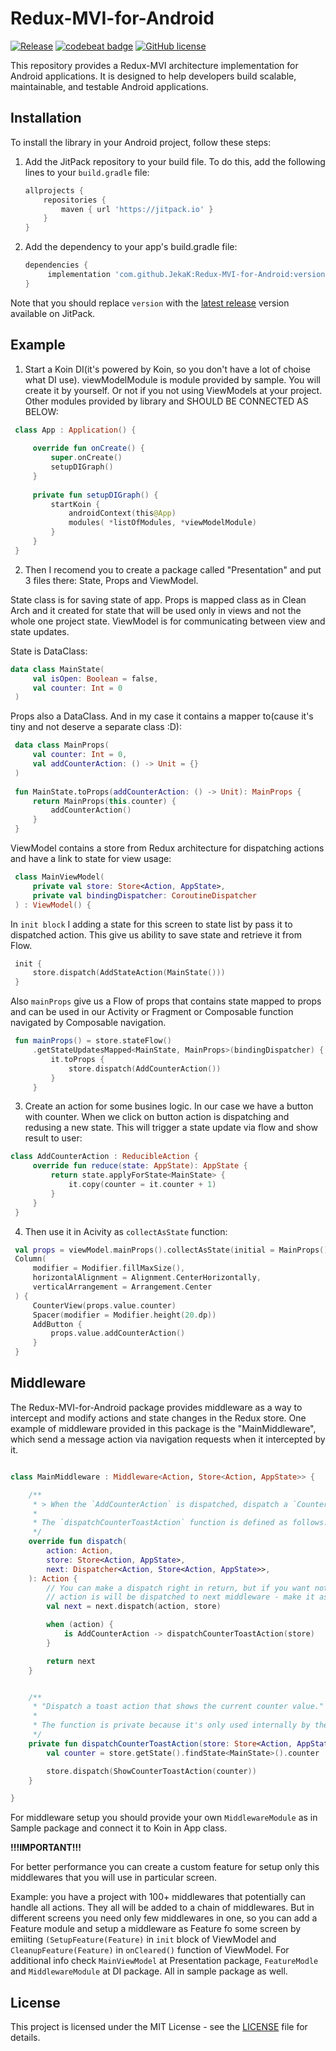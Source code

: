# Redux-MVI-for-Android

[![Release](https://jitpack.io/v/JekaK/Redux-MVI-for-Android.svg)](https://jitpack.io/#JekaK/Redux-MVI-for-Android) [![codebeat badge](https://codebeat.co/badges/aac325a3-65b2-45c5-822f-db067b098434)](https://codebeat.co/projects/github-com-jekak-redux-mvi-for-android-main) [![GitHub license](https://img.shields.io/badge/license-Apache%20License%202.0-blue.svg?style=flat)](https://www.apache.org/licenses/LICENSE-2.0)

This repository provides a Redux-MVI architecture implementation for Android applications. It is designed to help developers build scalable, maintainable, and testable Android applications.

## Installation

To install the library in your Android project, follow these steps:

1. Add the JitPack repository to your build file. To do this, add the following lines to your `build.gradle` file:

   ```gradle
   allprojects {
       repositories {
           maven { url 'https://jitpack.io' }
       }
   }
2. Add the dependency to your app's build.gradle file:

   ```gradle
   dependencies {
        implementation 'com.github.JekaK:Redux-MVI-for-Android:version'
   }

Note that you should replace `version` with the [latest release](https://github.com/JekaK/Redux-MVI-for-Android/releases) version available on JitPack.

## Example
1. Start a Koin DI(it's powered by Koin, so you don't have a lot of choise what DI use). viewModelModule is module provided by sample. You will create it by yourself. Or not if you not using ViewModels at your project. Other modules provided by library and SHOULD BE CONNECTED AS BELOW:

```kotlin
 class App : Application() { 
  
     override fun onCreate() { 
         super.onCreate() 
         setupDIGraph() 
     } 
  
     private fun setupDIGraph() { 
         startKoin { 
             androidContext(this@App) 
             modules( *listOfModules, *viewModelModule) 
         } 
     } 
 } 
 ```

2. Then I recomend you to create a package called "Presentation" and put 3 files there: State, Props and ViewModel.

State class is for saving state of app. Props is mapped class as in Clean Arch and it created for state that will be used only in views and not the whole one project state. ViewModel is for communicating between view and state updates.

State is DataClass:

```kotlin
data class MainState( 
     val isOpen: Boolean = false, 
     val counter: Int = 0 
 ) 
 ```

Props also a DataClass. And in my case it contains a mapper to(cause it's tiny and not deserve a separate class :D):

```kotlin
 data class MainProps( 
     val counter: Int = 0, 
     val addCounterAction: () -> Unit = {} 
 ) 
  
 fun MainState.toProps(addCounterAction: () -> Unit): MainProps { 
     return MainProps(this.counter) { 
         addCounterAction() 
     } 
 } 
 ```
ViewModel contains a store from Redux architecture for dispatching actions and have a link to state for view usage:

```kotlin
 class MainViewModel( 
     private val store: Store<Action, AppState>, 
     private val bindingDispatcher: CoroutineDispatcher 
 ) : ViewModel() { 
 ```
In ```init block``` I adding a state for this screen to state list by pass it to dispatched action. This give us ability to save state and retrieve it from Flow.

```kotlin
 init { 
     store.dispatch(AddStateAction(MainState())) 
 } 
 ```

Also ```mainProps``` give us a Flow of props that contains state mapped to props and can be used in our Activity or Fragment or Composable function navigated by Composable navigation.

```kotlin
 fun mainProps() = store.stateFlow() 
     .getStateUpdatesMapped<MainState, MainProps>(bindingDispatcher) { 
         it.toProps { 
             store.dispatch(AddCounterAction()) 
         } 
     } 
```

3. Create an action for some busines logic. In our case we have a button with counter. When we click on button action is dispatching and redusing a new state. This will trigger a state update via flow and show result to user:

```kotlin
class AddCounterAction : ReducibleAction { 
     override fun reduce(state: AppState): AppState { 
         return state.applyForState<MainState> { 
             it.copy(counter = it.counter + 1) 
         } 
     } 
 } 
 ```
4. Then use it in Acivity as ```collectAsState``` function:

```kotlin
 val props = viewModel.mainProps().collectAsState(initial = MainProps()) 
 Column( 
     modifier = Modifier.fillMaxSize(), 
     horizontalAlignment = Alignment.CenterHorizontally, 
     verticalArrangement = Arrangement.Center 
 ) { 
     CounterView(props.value.counter) 
     Spacer(modifier = Modifier.height(20.dp)) 
     AddButton { 
         props.value.addCounterAction() 
     } 
 } 
 ```
 
## Middleware

The Redux-MVI-for-Android package provides middleware as a way to intercept and modify actions and state changes in the Redux store. One example of middleware provided in this package is the "MainMiddleware", which send a message action via navigation requests when it intercepted by it.

```kotlin

class MainMiddleware : Middleware<Action, Store<Action, AppState>> {

    /**
     * > When the `AddCounterAction` is dispatched, dispatch a `CounterToastAction`
     *
     * The `dispatchCounterToastAction` function is defined as follows:
     */
    override fun dispatch(
        action: Action,
        store: Store<Action, AppState>,
        next: Dispatcher<Action, Store<Action, AppState>>,
    ): Action {
        // You can make a dispatch right in return, but if you want not updated state and somehow modify it before
        // action is will be dispatched to next middleware - make it as in example below
        val next = next.dispatch(action, store)

        when (action) {
            is AddCounterAction -> dispatchCounterToastAction(store)
        }

        return next
    }


    /**
     * "Dispatch a toast action that shows the current counter value."
     *
     * The function is private because it's only used internally by the MainActivity
     */
    private fun dispatchCounterToastAction(store: Store<Action, AppState>) {
        val counter = store.getState().findState<MainState>().counter

        store.dispatch(ShowCounterToastAction(counter))
    }

}
```
For middleware setup you should provide your own ```MiddlewareModule``` as in Sample package and connect it to Koin in App class.

**!!!IMPORTANT!!!**

For better performance you can create a custom feature for setup only this middlewares that you will use in particular screen.

Example: you have a project with 100+ middlewares that potentially can handle all actions. They all will be added to a chain of middlewares. But in different screens you need only few middlewares in one, so you can add a Feature module and setup a middleware as Feature fo some screen by emiiting ```(SetupFeature(Feature)``` in ```init``` block of ViewModel and ```CleanupFeature(Feature)``` in ```onCleared()``` function of ViewModel. For additional info check ```MainViewModel``` at Presentation package, ```FeatureModle``` and ```MiddlewareModule``` at DI package. All in sample package as well.
 
## License

This project is licensed under the MIT License - see the [LICENSE](LICENSE) file for details.

